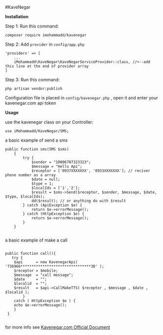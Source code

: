 #KaveNegar

**Installation**

Step 1:
Run this command:
```
composer require imohammadd/kavenegar
```
Step 2:
Add `provider` in `config/app.php`
```
'providers' => [
    ...
    iMohammadd\KaveNegar\KaveNegarServiceProvider::class, //<--add this line at the end of provider array
]
```

Step 3:
Run this command:
```
php artisan vendor:publish
```

Configuration file is placed in `config/kavenegar.php` , open it and enter your kavenegar.com api token






**Usage**


use the kavenegar class on your Controller:
```
use iMohammadd/KaveNegar/SMS;
```

a basic example of send a sms
```
public function sms(SMS $sms)
    {
        try {
            $sender = "10006707323323";
            $message = "Hello Api";
            $receptor = ['0937XXXXXXX', '0933XXXXXXX']; // reciver phone number as a array
            $date = null;
            $type = 1;
            $localIds = ['1','2'];
            $result = $sms->Send($receptor, $sender, $message, $date, $type, $localIds);
            dd($result); // or anything do with $result
        } catch (ApiException $e) {
            return $e->errorMessage();
        } catch (HttpException $e) {
            return $e->errorMessage();
        }
    }
    
```
a basic example of make a call
```
  
public function call(){
   try {
	$api      = new KavenegarApi( '736966********************************3D' );
	$receptor = $mobile;
	$message  = "call message";
	$date     = "";
	$localid  = "";
	$result   = $api->CallMakeTTS( $receptor , $message , $date , $localid );    
        }
    catch ( HttpException $e ) {
	echo $e->errorMessage();
	}
 }
                
```

for more info see [Kavenegar.com Official Document](http://kavenegar.com/rest.html)
